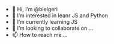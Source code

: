 - 👋 Hi, I’m @bielgeri
- 👀 I’m interested in leanr JS and Python
- 🌱 I’m currently learning JS
- 💞️ I’m looking to collaborate on ...
- 📫 How to reach me ...

<!---
bielgeri/bielgeri is a ✨ special ✨ repository because its `README.md` (this file) appears on your GitHub profile.
You can click the Preview link to take a look at your changes.
--->
